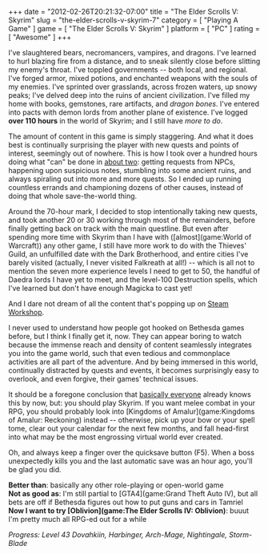 +++
date = "2012-02-26T20:21:32-07:00"
title = "The Elder Scrolls V: Skyrim"
slug = "the-elder-scrolls-v-skyrim-7"
category = [ "Playing A Game" ]
game = [ "The Elder Scrolls V: Skyrim" ]
platform = [ "PC" ]
rating = [ "Awesome" ]
+++

I've slaughtered bears, necromancers, vampires, and dragons.  I've learned to hurl blazing fire from a distance, and to sneak silently close before slitting my enemy's throat.  I've toppled governments -- both local, and regional.  I've forged armor, mixed potions, and enchanted weapons with the souls of my enemies.  I've sprinted over grasslands, across frozen waters, up snowy peaks; I've delved deep into the ruins of ancient civilization.  I've filled my home with books, gemstones, rare artifacts, and <i>dragon bones</i>.  I've entered into pacts with demon lords from another plane of existence.  I've logged <b>over 110 hours</b> in the world of Skyrim; and I still have <i>more to do</i>.

The amount of content in this game is simply staggering.  And what it does best is continually surprising the player with new quests and points of interest, seemingly out of nowhere.  This is how I took over a hundred hours doing what "can" be done in <a href="http://www.joystiq.com/2011/10/13/skyrim-can-be-beaten-in-just-over-two-hours-if-youre-a-develop/">about two</a>: getting requests from NPCs, happening upon suspicious notes, stumbling into some ancient ruins, and always spiraling out into more and more quests.  So I ended up running countless errands and championing dozens of other causes, instead of doing that whole save-the-world thing.

Around the 70-hour mark, I decided to stop intentionally taking new quests, and took another 20 or 30 working through most of the remainders, before finally getting back on track with the main questline.  But even after spending more time with Skyrim than I have with ([almost](game:World of Warcraft)) any other game, I still have more work to do with the Thieves' Guild, an unfulfilled date with the Dark Brotherhood, and entire cities I've barely visited (actually, I never visited Falkreath at all!) -- which is all not to mention the seven more experience levels I need to get to 50, the handful of Daedra lords I have yet to meet, and the level-100 Destruction spells, which I've learned but don't have enough Magicka to cast yet!

And I dare not dream of all the content that's popping up on <a href="http://www.joystiq.com/2012/02/14/skyrims-pc-fans-are-modding-the-crap-out-of-it-with-steam-works/">Steam Workshop</a>.

I never used to understand how people got hooked on Bethesda games before, but I think I finally get it, now.  They can appear boring to watch because the immense reach and density of content seamlessly integrates you into the game world, such that even tedious and commonplace activities are all part of the adventure.  And by being immersed in this world, continually distracted by quests and events, it becomes surprisingly easy to overlook, and even forgive, their games' technical issues.

It should be a foregone conclusion that <a href="http://www.joystiq.com/2012/02/08/todd-howard-over-10-million-skyrim-players-average-pc-time-75/">basically everyone</a> already knows this by now, but: you should play Skyrim.  If you want melee combat in your RPG, you should probably look into [Kingdoms of Amalur](game:Kingdoms of Amalur: Reckoning) instead -- otherwise, pick up your bow or your spell tome, clear out your calendar for the next few months, and fall head-first into what may be the most engrossing virtual world ever created.

Oh, and always keep a finger over the quicksave button (F5).  When a boss unexpectedly kills you and the last automatic save was an hour ago, you'll be glad you did.

<b>Better than</b>: basically any other role-playing or open-world game  
<b>Not as good as</b>: I'm still partial to [GTA4](game:Grand Theft Auto IV), but all bets are off if Bethesda figures out how to put guns and cars in Tamriel  
<b>Now I want to try [Oblivion](game:The Elder Scrolls IV: Oblivion)</b>: buuut I'm pretty much all RPG-ed out for a while

<i>Progress: Level 43 Dovahkiin, Harbinger, Arch-Mage, Nightingale, Storm-Blade</i>